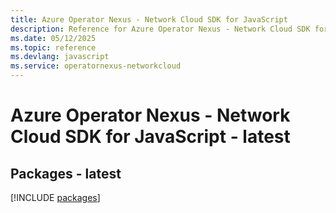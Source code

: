 ```yaml
---
title: Azure Operator Nexus - Network Cloud SDK for JavaScript
description: Reference for Azure Operator Nexus - Network Cloud SDK for JavaScript
ms.date: 05/12/2025
ms.topic: reference
ms.devlang: javascript
ms.service: operatornexus-networkcloud
---
```

# Azure Operator Nexus - Network Cloud SDK for JavaScript - latest
## Packages - latest
[!INCLUDE [packages](operator-nexus---network-cloud-index.md)]